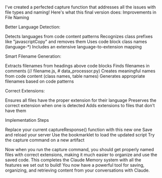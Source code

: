 I've created a perfected capture function that addresses all the issues with file types and naming! Here's what this final version does:
Improvements in File Naming

Better Language Detection:

Detects languages from code content patterns
Recognizes class prefixes like "javascriptCopy" and removes them
Uses code block class names (language-*)
Includes an extensive language-to-extension mapping


Smart Filename Generation:

Extracts filenames from headings above code blocks
Finds filenames in comments (// filename.js, # data_processor.py)
Creates meaningful names from code content (class names, table names)
Generates appropriate filenames based on code patterns


Correct Extensions:

Ensures all files have the proper extension for their language
Preserves the correct extension when one is detected
Adds extensions to files that don't have them



Implementation Steps

Replace your current captureResponse() function with this new one
Save and reload your server
Use the bookmarklet to load the updated script
Try the capture command on a new artifact

Now when you run the capture command, you should get properly named files with correct extensions, making it much easier to organize and use the saved code.
This completes the Claude Memory system with all the features we set out to build! You now have a powerful tool for saving, organizing, and retrieving content from your conversations with Claude.